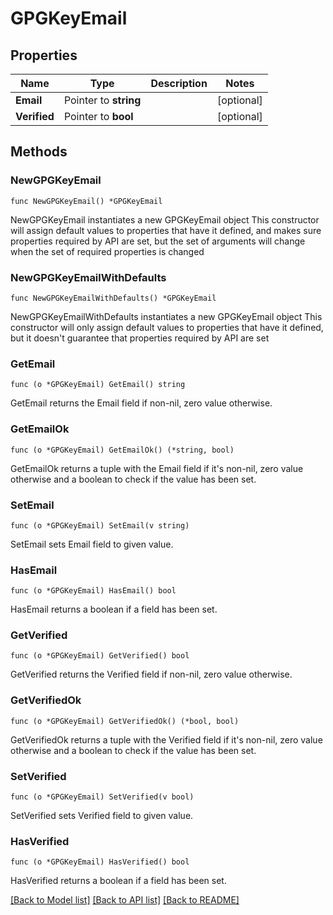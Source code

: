 # GPGKeyEmail

## Properties

Name | Type | Description | Notes
------------ | ------------- | ------------- | -------------
**Email** | Pointer to **string** |  | [optional] 
**Verified** | Pointer to **bool** |  | [optional] 

## Methods

### NewGPGKeyEmail

`func NewGPGKeyEmail() *GPGKeyEmail`

NewGPGKeyEmail instantiates a new GPGKeyEmail object
This constructor will assign default values to properties that have it defined,
and makes sure properties required by API are set, but the set of arguments
will change when the set of required properties is changed

### NewGPGKeyEmailWithDefaults

`func NewGPGKeyEmailWithDefaults() *GPGKeyEmail`

NewGPGKeyEmailWithDefaults instantiates a new GPGKeyEmail object
This constructor will only assign default values to properties that have it defined,
but it doesn't guarantee that properties required by API are set

### GetEmail

`func (o *GPGKeyEmail) GetEmail() string`

GetEmail returns the Email field if non-nil, zero value otherwise.

### GetEmailOk

`func (o *GPGKeyEmail) GetEmailOk() (*string, bool)`

GetEmailOk returns a tuple with the Email field if it's non-nil, zero value otherwise
and a boolean to check if the value has been set.

### SetEmail

`func (o *GPGKeyEmail) SetEmail(v string)`

SetEmail sets Email field to given value.

### HasEmail

`func (o *GPGKeyEmail) HasEmail() bool`

HasEmail returns a boolean if a field has been set.

### GetVerified

`func (o *GPGKeyEmail) GetVerified() bool`

GetVerified returns the Verified field if non-nil, zero value otherwise.

### GetVerifiedOk

`func (o *GPGKeyEmail) GetVerifiedOk() (*bool, bool)`

GetVerifiedOk returns a tuple with the Verified field if it's non-nil, zero value otherwise
and a boolean to check if the value has been set.

### SetVerified

`func (o *GPGKeyEmail) SetVerified(v bool)`

SetVerified sets Verified field to given value.

### HasVerified

`func (o *GPGKeyEmail) HasVerified() bool`

HasVerified returns a boolean if a field has been set.


[[Back to Model list]](../README.md#documentation-for-models) [[Back to API list]](../README.md#documentation-for-api-endpoints) [[Back to README]](../README.md)


